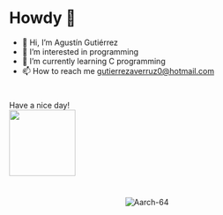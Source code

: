 # Howdy 🤠

- 👋 Hi, I’m Agustín Gutiérrez
- 👀 I’m interested in programming
- 🌱 I’m currently learning C programming
- 📫 How to reach me gutierrezaverruz0@hotmail.com

#
Have a nice day!
<br>
<img height="120" src="https://github.com/AgustinGutierrez0/AgustinGutierrez0/blob/main/contributions.svg"/>
<br>

#
<p align="center"> <img src="https://github-readme-stats.vercel.app/api?username=Aarch-64&show_icons=true&theme=great-gatsby" alt="Aarch-64" />

<img width="0" src="https://visitor-badge.glitch.me/badge?page_id=Aarch-64.Aarch-64" />
